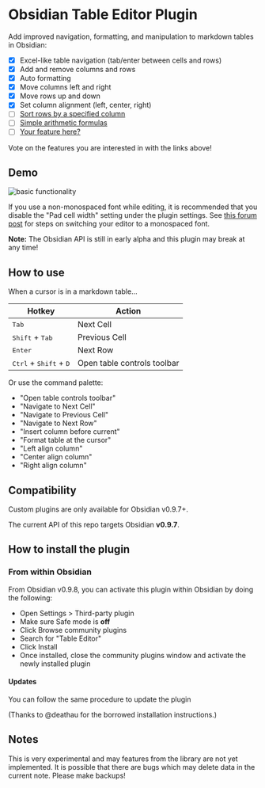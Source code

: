 # Obsidian Table Editor Plugin

Add improved navigation, formatting, and manipulation to markdown tables in Obsidian:

- [x] Excel-like table navigation (tab/enter between cells and rows)
- [x] Add and remove columns and rows
- [x] Auto formatting
- [x] Move columns left and right
- [x] Move rows up and down
- [x] Set column alignment (left, center, right)
- [ ] [Sort rows by a specified column](https://github.com/tgrosinger/advanced-tables-obsidian/issues/11)
- [ ] [Simple arithmetic formulas](https://github.com/tgrosinger/advanced-tables-obsidian/issues/14)
- [ ] [Your feature here?](https://github.com/tgrosinger/advanced-tables-obsidian/issues/new?assignees=&labels=enhancement%2C+needs-review&template=feature_request.md&title=)

Vote on the features you are interested in with the links above!

## Demo

![basic functionality](https://raw.githubusercontent.com/tgrosinger/advanced-tables-obsidian/main/resources/screenshots/basic-functionality.gif)

If you use a non-monospaced font while editing, it is recommended that you
disable the "Pad cell width" setting under the plugin settings. See [this
forum post](https://forum.obsidian.md/t/monospace-font-in-the-editor/648/10)
for steps on switching your editor to a monospaced font.

**Note:** The Obsidian API is still in early alpha and this plugin may break at any time!

## How to use

When a cursor is in a markdown table...

| Hotkey                                            | Action                      |
| ------------------------------------------------- | --------------------------- |
| <kbd>Tab</kbd>                                    | Next Cell                   |
| <kbd>Shift</kbd> + <kbd>Tab</kbd>                 | Previous Cell               |
| <kbd>Enter</kbd>                                  | Next Row                    |
| <kbd>Ctrl</kbd> + <kbd>Shift</kbd> + <kbd>D</kbd> | Open table controls toolbar |

Or use the command palette:

- "Open table controls toolbar"
- "Navigate to Next Cell"
- "Navigate to Previous Cell"
- "Navigate to Next Row"
- "Insert column before current"
- "Format table at the cursor"
- "Left align column"
- "Center align column"
- "Right align column"

## Compatibility

Custom plugins are only available for Obsidian v0.9.7+.

The current API of this repo targets Obsidian **v0.9.7**.

## How to install the plugin

### From within Obsidian

From Obsidian v0.9.8, you can activate this plugin within Obsidian by doing the following:

- Open Settings > Third-party plugin
- Make sure Safe mode is **off**
- Click Browse community plugins
- Search for "Table Editor"
- Click Install
- Once installed, close the community plugins window and activate the newly installed plugin

#### Updates

You can follow the same procedure to update the plugin

(Thanks to @deathau for the borrowed installation instructions.)

## Notes

This is very experimental and may features from the library are not yet
implemented. It is possible that there are bugs which may delete data in the
current note. Please make backups!
